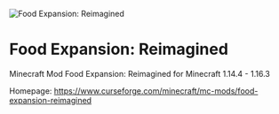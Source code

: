 ![](https://i.imgur.com/hei1zXn.png "Food Expansion: Reimagined")

# Food Expansion: Reimagined
Minecraft Mod Food Expansion: Reimagined for Minecraft 1.14.4 - 1.16.3

Homepage: https://www.curseforge.com/minecraft/mc-mods/food-expansion-reimagined
